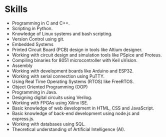 
# Skills

- Programming in C and C++.
- Scripting in Python.
- Knowledge of Linux systems and bash scripting.
- Version Control using git.
- Embedded Systems
- Printed Circuit Board (PCB) design in tools like Altium designer.
- Working with circuit design and simulation tools like PSpice and Proteus.
- Compiling binaries for 8051 microcontroller with Keil uVision.
- Assembly
- Working with development boards like Arduino and ESP32.
- Working with serial connection using PuTTY.
- Using Real Time Operating Systems (RTOS) like FreeRTOS.
- Object Oriented Programming (OOP)
- Programming in Java.
- Designing digital circuits using Verilog.
- Working with FPGAs using Xilinx ISE.
- Basic knowledge of web development in HTML, CSS and JavaScript.
- Basic knowledge of back-end development using node.js and express.js.
- Working with databases using SQL.
- Theoretical understanding of Artificial Intelligence (AI).
 
